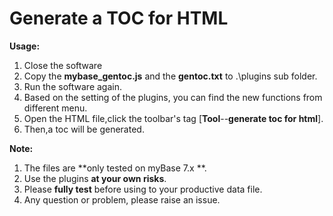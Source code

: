 # Generate a TOC for HTML

**Usage:**

1. Close the software
2. Copy the **mybase_gentoc.js** and the  **gentoc.txt** to .\plugins sub folder.
3. Run the software again.
4. Based on the setting of the plugins, you can find the new functions from different menu.
5. Open the HTML file,click the toolbar's tag  [**Tool**--**generate toc for html**].
6. Then,a toc will be generated.

**Note:**

1. The  files are **only tested on myBase 7.x **.
2. Use the plugins **at your own risks**.
3. Please **fully test** before using to your productive data file.
4. Any question or problem, please raise an issue.